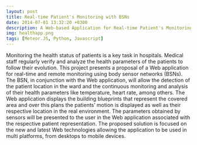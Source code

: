 ```yaml
---
layout: post
title: Real-time Patient's Monitoring with BSNs
date: 2014-07-01 13:32:20 +0300
description: A Web-based Application for Real-time Patient's Monitoring using Body Sensor Networks
img: healthapp.png
tags: [Meteor.JS, Python, Javascript]
---
```


Monitoring the health status of patients is a key task in hospitals. Medical staff regularly verify and analyze the health parameters of the patients to follow their evolution. This project presents a proposal of a Web application for real-time and remote monitoring using body sensor networks (BSNs). The BSN, in conjunction with the Web application, will allow the detection of the patient location in the ward and the continuous monitoring and analysis of their health parameters like temperature, heart rate, among others. The Web application displays the building blueprints that represent the covered area and over this plans the patients’ motion is displayed as well as their respective location in the real environment. The parameters obtained by sensors will be presented to the user in the Web application associated with the respective patient representation. The proposed solution is focused on the new and latest Web technologies allowing the application to be used in multi platforms, from desktops to mobile devices.
